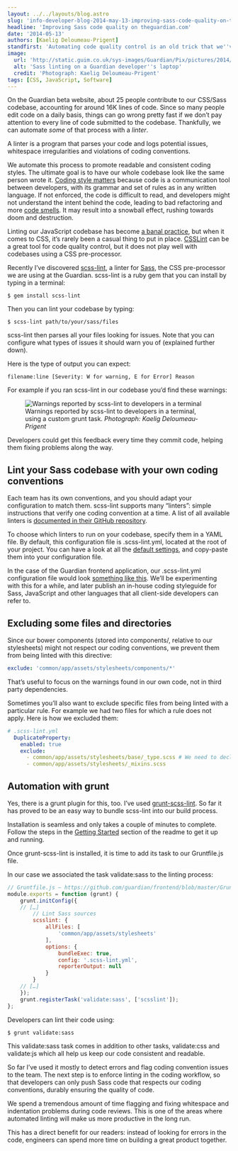 ```yaml
---
layout: ../../layouts/blog.astro
slug: 'info-developer-blog-2014-may-13-improving-sass-code-quality-on-theguardiancom'
headline: 'Improving Sass code quality on theguardian.com'
date: '2014-05-13'
authors: [Kaelig Deloumeau-Prigent]
standfirst: 'Automating code quality control is an old trick that we''ve been using with JavaScript for a long time. Here is how we apply the same rigorous process to Sass code (the CSS pre-processor we use) in our workflow.'
image:
  url: 'http://static.guim.co.uk/sys-images/Guardian/Pix/pictures/2014/5/13/1399980610692/aeb06fca-26f3-4982-be90-a54004e8a8dc-2060x1236.jpeg'
  alt: 'Sass linting on a Guardian developer''s laptop'
  credit: 'Photograph: Kaelig Deloumeau-Prigent'
tags: [CSS, JavaScript, Software]
---
```


On the Guardian beta website, about 25 people contribute to our CSS/Sass codebase, accounting for around 16K lines of code. Since so many people edit code on a daily basis, things can go wrong pretty fast if we don’t pay attention to every line of code submitted to the codebase. Thankfully, we can automate _some_ of that process with a _linter_.

A linter is a program that parses your code and logs potential issues, whitespace irregularities and violations of coding conventions.

We automate this process to promote readable and consistent coding styles. The ultimate goal is to have our whole codebase look like the same person wrote it. [Coding style matters](http://www.smashingmagazine.com/2012/10/25/why-coding-style-matters/) because code is a communication tool between developers, with its grammar and set of rules as in any written language. If not enforced, the code is difficult to read, and developers might not understand the intent behind the code, leading to bad refactoring and more [code smells](http://csswizardry.com/2012/11/code-smells-in-css/). It may result into a snowball effect, rushing towards doom and destruction.

Linting our JavaScript codebase has become [a banal practice](http://blog.teamtreehouse.com/improving-code-quality-jshint), but when it comes to CSS, it’s rarely been a casual thing to put in place. [CSSLint](https://github.com/CSSLint/csslint) can be a great tool for code quality control, but it does not play well with codebases using a CSS pre-processor.

Recently I’ve discovered [scss-lint](https://github.com/causes/scss-lint), a linter for [Sass](http://www.sass-lang.com/), the CSS pre-processor we are using at the Guardian. scss-lint is a ruby gem that you can install by typing in a terminal:

```text
$ gem install scss-lint
```

Then you can lint your codebase by typing:

```text
$ scss-lint path/to/your/sass/files
```

scss-lint then parses all your files looking for issues. Note that you can configure what types of issues it should warn you of (explained further down).

Here is the type of output you can expect:

```text
filename:line [Severity: W for warning, E for Error] Reason
```

For example if you ran scss-lint in our codebase you’d find these warnings:


   <figure>
   <img alt="Warnings reported by scss-lint to developers in a terminal" src="https://i.guim.co.uk/img/static/sys-images/Guardian/Pix/pictures/2014/5/13/1399981111680/c8a28a26-fb8b-4dba-9b10-573c15a0ec29-620x438.png?width=620&quality=45&auto=format&fit=max&dpr=2&s=a30a8e55e89c99e803458b0ad2c4c3f9" loading="lazy" />
   <figcaption>
     Warnings reported by scss-lint to developers in a terminal, using a custom grunt task.
    <i>Photograph: Kaelig Deloumeau-Prigent</i>
    </figcaption>
    </figure>

Developers could get this feedback every time they commit code, helping them fixing problems along the way.

Lint your Sass codebase with your own coding conventions
--------------------------------------------------------

Each team has its own conventions, and you should adapt your configuration to match them. scss-lint supports many “linters”: simple instructions that verify one coding convention at a time. A list of all available linters is [documented in their GitHub repository](https://github.com/causes/scss-lint/blob/master/lib/scss_lint/linter/README.md).

To choose which linters to run on your codebase, specify them in a YAML file. By default, this configuration file is .scss-lint.yml, located at the root of your project. You can have a look at all the [default settings](https://github.com/causes/scss-lint/blob/master/config/default.yml), and copy-paste them into your configuration file.

In the case of the Guardian frontend application, our .scss-lint.yml configuration file would look [something like this](https://github.com/guardian/frontend/blob/master/.scss-lint.yml). We’ll be experimenting with this for a while, and later publish an in-house coding styleguide for Sass, JavaScript and other languages that all client-side developers can refer to.

Excluding some files and directories
------------------------------------

Since our bower components (stored into components/, relative to our stylesheets) might not respect our coding conventions, we prevent them from being linted with this directive:

```yaml
exclude: 'common/app/assets/stylesheets/components/*'
```

That’s useful to focus on the warnings found in our own code, not in third party dependencies.

Sometimes you’ll also want to exclude specific files from being linted with a particular rule. For example we had two files for which a rule does not apply. Here is how we excluded them:

```yaml
# .scss-lint.yml
  DuplicateProperty:
    enabled: true
    exclude:
      - common/app/assets/stylesheets/base/_type.scss # We need to declare font-size twice
      - common/app/assets/stylesheets/_mixins.scss
```

Automation with grunt
---------------------

Yes, there is a grunt plugin for this, too. I’ve used [grunt-scss-lint](https://github.com/ahmednuaman/grunt-scss-lint). So far it has proved to be an easy way to bundle scss-lint into our build process.

Installation is seamless and only takes a couple of minutes to complete. Follow the steps in the [Getting Started](https://github.com/ahmednuaman/grunt-scss-lint#getting-started) section of the readme to get it up and running.

Once grunt-scss-lint is installed, it is time to add its task to our Gruntfile.js file.

In our case we associated the task validate:sass to the linting process:

```javascript
// Gruntfile.js — https://github.com/guardian/frontend/blob/master/Gruntfile.js
module.exports = function (grunt) {
    grunt.initConfig({
    // […]
        // Lint Sass sources
        scsslint: {
            allFiles: [
                'common/app/assets/stylesheets'
            ],
            options: {
                bundleExec: true,
                config: '.scss-lint.yml',
                reporterOutput: null
            }
        }
    // […]
    });
    grunt.registerTask('validate:sass', ['scsslint']);
};
```

Developers can lint their code using:

```text
$ grunt validate:sass
```

This validate:sass task comes in addition to other tasks, validate:css and validate:js which all help us keep our code consistent and readable.

So far I’ve used it mostly to detect errors and flag coding convention issues to the team. The next step is to enforce linting in the coding workflow, so that developers can only push Sass code that respects our coding conventions, durably ensuring the quality of code.

We spend a tremendous amount of time flagging and fixing whitespace and indentation problems during code reviews. This is one of the areas where automated linting will make us more productive in the long run.

This has a direct benefit for our readers: instead of looking for errors in the code, engineers can spend more time on building a great product together.
